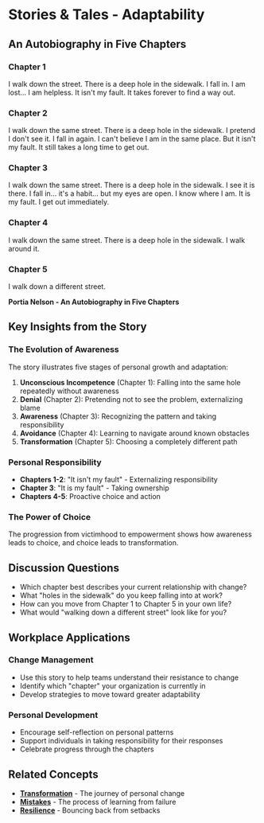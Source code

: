 # Stories & Tales - Adaptability

## An Autobiography in Five Chapters

### Chapter 1
I walk down the street.
There is a deep hole in the sidewalk.
I fall in. I am lost… I am helpless. It isn't my fault.
It takes forever to find a way out.

### Chapter 2
I walk down the same street.
There is a deep hole in the sidewalk. I pretend I don't see it. I fall in again.
I can't believe I am in the same place. But it isn't my fault.
It still takes a long time to get out.

### Chapter 3
I walk down the same street.
There is a deep hole in the sidewalk. I see it is there.
I fall in… it's a habit… but my eyes are open. I know where I am. It is my fault.
I get out immediately.

### Chapter 4
I walk down the same street.
There is a deep hole in the sidewalk.
I walk around it.

### Chapter 5
I walk down a different street.

**Portia Nelson - An Autobiography in Five Chapters**

## Key Insights from the Story

### The Evolution of Awareness
The story illustrates five stages of personal growth and adaptation:

1. **Unconscious Incompetence** (Chapter 1): Falling into the same hole repeatedly without awareness
2. **Denial** (Chapter 2): Pretending not to see the problem, externalizing blame
3. **Awareness** (Chapter 3): Recognizing the pattern and taking responsibility
4. **Avoidance** (Chapter 4): Learning to navigate around known obstacles
5. **Transformation** (Chapter 5): Choosing a completely different path

### Personal Responsibility
- **Chapters 1-2**: "It isn't my fault" - Externalizing responsibility
- **Chapter 3**: "It is my fault" - Taking ownership
- **Chapters 4-5**: Proactive choice and action

### The Power of Choice
The progression from victimhood to empowerment shows how awareness leads to choice, and choice leads to transformation.

## Discussion Questions
- Which chapter best describes your current relationship with change?
- What "holes in the sidewalk" do you keep falling into at work?
- How can you move from Chapter 1 to Chapter 5 in your own life?
- What would "walking down a different street" look like for you?

## Workplace Applications

### Change Management
- Use this story to help teams understand their resistance to change
- Identify which "chapter" your organization is currently in
- Develop strategies to move toward greater adaptability

### Personal Development
- Encourage self-reflection on personal patterns
- Support individuals in taking responsibility for their responses
- Celebrate progress through the chapters

## Related Concepts
- **[Transformation](../transformation/README.md)** - The journey of personal change
- **[Mistakes](../mistakes/README.md)** - The process of learning from failure
- **[Resilience](../resilience/README.md)** - Bouncing back from setbacks
